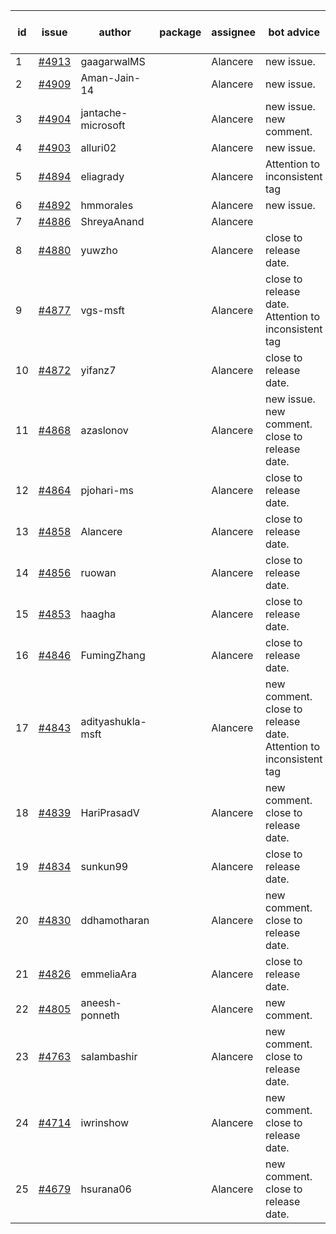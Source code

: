 | id | issue | author | package | assignee | bot advice | created date of issue | target release date | date from target |
| ------ | ------ | ------ | ------ | ------ | ------ | ------ | ------ | :-----: |
| 1 | [#4913](https://github.com/Azure/sdk-release-request/issues/4913) | gaagarwalMS |  | Alancere | new issue. | 01-23 | 02-23 |  |
| 2 | [#4909](https://github.com/Azure/sdk-release-request/issues/4909) | Aman-Jain-14 |  | Alancere | new issue. | 01-22 | 02-23 |  |
| 3 | [#4904](https://github.com/Azure/sdk-release-request/issues/4904) | jantache-microsoft |  | Alancere | new issue. new comment. | 01-22 | 02-23 |  |
| 4 | [#4903](https://github.com/Azure/sdk-release-request/issues/4903) | alluri02 |  | Alancere | new issue. | 01-22 | 02-23 |  |
| 5 | [#4894](https://github.com/Azure/sdk-release-request/issues/4894) | eliagrady |  | Alancere | Attention to inconsistent tag | 01-18 | 02-23 |  |
| 6 | [#4892](https://github.com/Azure/sdk-release-request/issues/4892) | hmmorales |  | Alancere | new issue. | 01-16 | 02-23 |  |
| 7 | [#4886](https://github.com/Azure/sdk-release-request/issues/4886) | ShreyaAnand |  | Alancere |  | 01-15 | 02-23 |  |
| 8 | [#4880](https://github.com/Azure/sdk-release-request/issues/4880) | yuwzho |  | Alancere | close to release date.  | 01-10 | 01-26 | 1 |
| 9 | [#4877](https://github.com/Azure/sdk-release-request/issues/4877) | vgs-msft |  | Alancere | close to release date.  Attention to inconsistent tag | 01-09 | 01-26 | 1 |
| 10 | [#4872](https://github.com/Azure/sdk-release-request/issues/4872) | yifanz7 |  | Alancere | close to release date.  | 01-09 | 01-26 | 1 |
| 11 | [#4868](https://github.com/Azure/sdk-release-request/issues/4868) | azaslonov |  | Alancere | new issue. new comment. close to release date.  | 01-08 | 01-26 | 1 |
| 12 | [#4864](https://github.com/Azure/sdk-release-request/issues/4864) | pjohari-ms |  | Alancere | close to release date.  | 01-06 | 01-26 | 1 |
| 13 | [#4858](https://github.com/Azure/sdk-release-request/issues/4858) | Alancere |  | Alancere | close to release date.  | 12-27 | 01-26 | 1 |
| 14 | [#4856](https://github.com/Azure/sdk-release-request/issues/4856) | ruowan |  | Alancere | close to release date.  | 12-27 | 01-26 | 1 |
| 15 | [#4853](https://github.com/Azure/sdk-release-request/issues/4853) | haagha |  | Alancere | close to release date.  | 12-26 | 01-26 | 1 |
| 16 | [#4846](https://github.com/Azure/sdk-release-request/issues/4846) | FumingZhang |  | Alancere | close to release date.  | 12-21 | 01-26 | 1 |
| 17 | [#4843](https://github.com/Azure/sdk-release-request/issues/4843) | adityashukla-msft |  | Alancere | new comment. close to release date.  Attention to inconsistent tag | 12-20 | 01-26 | 1 |
| 18 | [#4839](https://github.com/Azure/sdk-release-request/issues/4839) | HariPrasadV |  | Alancere | new comment. close to release date.  | 12-18 | 01-26 | 1 |
| 19 | [#4834](https://github.com/Azure/sdk-release-request/issues/4834) | sunkun99 |  | Alancere | close to release date.  | 12-15 | 01-26 | 1 |
| 20 | [#4830](https://github.com/Azure/sdk-release-request/issues/4830) | ddhamotharan |  | Alancere | new comment. close to release date.  | 12-12 | 01-26 | 1 |
| 21 | [#4826](https://github.com/Azure/sdk-release-request/issues/4826) | emmeliaAra |  | Alancere | close to release date.  | 12-11 | 01-26 | 1 |
| 22 | [#4805](https://github.com/Azure/sdk-release-request/issues/4805) | aneesh-ponneth |  | Alancere | new comment. | 11-29 | 02-23 |  |
| 23 | [#4763](https://github.com/Azure/sdk-release-request/issues/4763) | salambashir |  | Alancere | new comment. close to release date.  | 11-13 | 01-26 | 1 |
| 24 | [#4714](https://github.com/Azure/sdk-release-request/issues/4714) | iwrinshow |  | Alancere | new comment. close to release date.  | 11-06 | 01-26 | 1 |
| 25 | [#4679](https://github.com/Azure/sdk-release-request/issues/4679) | hsurana06 |  | Alancere | new comment. close to release date.  | 10-23 | 01-26 | 1 |
